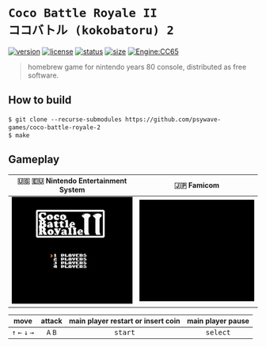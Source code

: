 # `Coco Battle Royale II`<br/>`ココバトル (kokobatoru) 2`

[![version](https://img.shields.io/github/v/release/psywave-games/coco-battle-royale-2?sort=semver&label=download)](https://github.com/psywave-games/coco-battle-royale-2/releases)
[![license](https://img.shields.io/github/license/psywave-games/coco-battle-royale-2)](https://github.com/psywave-games/coco-battle-royale-2/blob/master/LICENSE) 
[![status](https://img.shields.io/github/checks-status/psywave-games/coco-battle-royale-2/master)](https://github.com/psywave-games/coco-battle-royale-2/actions)
[![size](https://img.shields.io/github/repo-size/psywave-games/coco-battle-royale-2)](https://github.com/psywave-games/coco-battle-royale-2/archive/refs/heads/master.zip)
[![Engine:CC65](https://img.shields.io/badge/Engine-CC65-red)](https://cc65.github.io/) 

> homebrew game for nintendo years 80 console, distributed as free software.


## How to build

```SHELL
$ git clone --recurse-submodules https://github.com/psywave-games/coco-battle-royale-2
$ make
```

## Gameplay

| :us: :eu: Nintendo Entertainment System | :jp: Famicom |
| :-------------------------------------: | :-----------:|
| ![coco battle royale 2 gameplay](https://raw.githubusercontent.com/psywave-games/gifs/main/cocobattleroyale2.gif) | ![kokobatoru 2 gameplay](https://raw.githubusercontent.com/psywave-games/gifs/main/kokobatoru2.gif) |

| move | attack | main player restart or insert coin | main player pause |
| :--: | :----: | :--------------------------------: | :---------------: |
| <kbd>&uarr;</kbd> <kbd>&larr;</kbd> <kbd>&darr;</kbd> <kbd>&rarr;</kbd>| <kbd>A</kbd> <kbd>B</kbd> | <kbd>start</kbd> | <kbd>select</kbd> |
